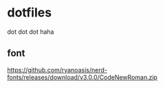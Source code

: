 # dotfiles
dot dot dot haha

## font
https://github.com/ryanoasis/nerd-fonts/releases/download/v3.0.0/CodeNewRoman.zip
